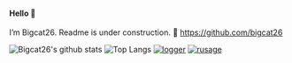 
#### Hello 👏

I’m Bigcat26. Readme is under construction. 🔗 https://github.com/bigcat26

![Bigcat26's github stats](https://github-readme-stats.vercel.app/api?username=bigcat26)
![Top Langs](https://github-readme-stats.vercel.app/api/top-langs/?username=bigcat26&layout=compact)
[![logger](https://github-readme-stats.vercel.app/api/pin/?username=bigcat26&repo=logger)](https://github.com/bigcat26/logger)
[![rusage](https://github-readme-stats.vercel.app/api/pin/?username=bigcat26&repo=rusage)](https://github.com/bigcat26/rusage)

